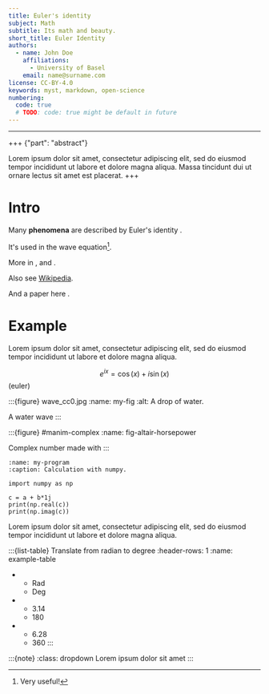 ```yaml
---
title: Euler's identity
subject: Math
subtitle: Its math and beauty.
short_title: Euler Identity
authors:
  - name: John Doe
    affiliations:
      - University of Basel
    email: name@surname.com
license: CC-BY-4.0
keywords: myst, markdown, open-science
numbering:
  code: true 
  # TODO: code: true might be default in future
---
```

---
+++ {"part": "abstract"}

Lorem ipsum dolor sit amet, consectetur adipiscing elit, sed do eiusmod tempor incididunt ut labore et dolore magna aliqua. Massa tincidunt dui ut ornare lectus sit amet est placerat.
+++
# Intro


Many **phenomena** are described by Euler's identity  [](#euler).

It's used in the wave equation[^myref].

[^myref]: Very useful!

More in [](#my-fig), [](#my-program) and [](#example-table).

Also see  [Wikipedia](https://en.wikipedia.org/wiki/Euler%27s_identity).

And a paper here [](doi:10.4230/DAGMAN.1.1.41).

# Example 

Lorem ipsum dolor sit amet, consectetur adipiscing elit, sed do eiusmod tempor incididunt ut labore et dolore magna aliqua.


$$e^{ix}=\cos(x)+i\sin(x) $$  (euler)




:::{figure} wave_cc0.jpg
:name: my-fig
:alt: A drop of water.

A  water wave
:::

<!-- TODO: maybe delete this for mini example. -->
:::{figure} #manim-complex
:name: fig-altair-horsepower

Complex number made with [](manim_notebook.ipynb)
:::

```{code-block} python
:name: my-program
:caption: Calculation with numpy.

import numpy as np

c = a + b*1j
print(np.real(c))
print(np.imag(c))
```

Lorem ipsum dolor sit amet, consectetur adipiscing elit, sed do eiusmod tempor incididunt ut labore et dolore magna aliqua.




:::{list-table} Translate from radian to degree
:header-rows: 1
:name: example-table

* - Rad
  - Deg
* - 3.14
  - 180
* - 6.28
  - 360
:::




:::{note}
:class: dropdown
Lorem ipsum dolor sit amet 
:::

